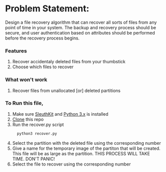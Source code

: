 
# Problem Statement: 
Design a file recovery algorithm that can recover all sorts of files from any point of time in your system. The backup and recovery process should be secure, and user authentication based on attributes should be performed before the recovery process begins.


### Features
1. Recover accidentaly deleted files from your thumbstick
1. Choose which files to recover

### What won't work
1. Recover files from unallocated [or] deleted partitions

### To Run this file,
1. Make sure [SleuthKit](https://www.sleuthkit.org/sleuthkit/download.php "SleuthKit download page") and [Python 3.x](https://www.python.org/downloads/ "Python download page") is installed
1. [Clone](https://github.com/Suraj0307/DSA-Challenge4) this repo
1. Run the recover.py script
    ```cmd
      python3 recover.py
    ```
1. Select the partition with the deleted file using the corresponding number
1. Give a name for the temporary image of the partiton that will be created. This file will be as large as the partition. THIS PROCESS WILL TAKE TIME. DON'T PANIC!
1. Select the file to recover using the corresponding number

